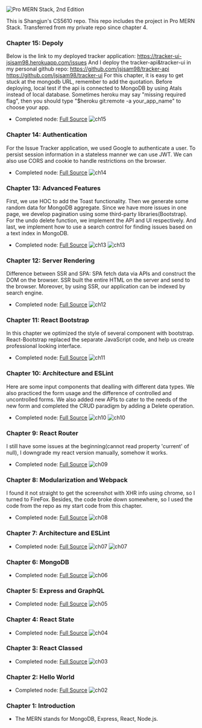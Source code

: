 ![Pro MERN Stack, 2nd Edition](https://images.springer.com/sgw/books/medium/9781484243909.jpg)

This is Shangjun's CS5610 repo. This repo includes the project in Pro MERN Stack.
Transferred from my private repo since chapter 4.

### Chapter 15: Depoly
  Below is the link to my deployed tracker application:
  https://tracker-ui-jsjsam98.herokuapp.com/issues
  And I deploy the tracker-api&tracker-ui in my personal github repo:
  https://github.com/jsjsam98/tracker-api
  https://github.com/jsjsam98/tracker-ui
  For this chapter, it is easy to get stuck at the mongodb URL, remember to add the quotation.
  Before deploying, local test if the api is connected to MongoDB by using Atals instead of local database.
  Sometimes heroku may say "missing required flag", then you should type "$heroku git:remote -a your_app_name" to choose your app.
  * Completed node: [Full Source](https://github.ccs.neu.edu/NEU-CS5610-SU21/Shangjun-Book/releases/tag/ch15)
  ![ch15](/images/ch15shot.png)

### Chapter 14: Authentication
  For the Issue Tracker application, we used Google to authenticate a user.
  To persist session information in a stateless manner we can use JWT.
  We can also use CORS and cookie to handle restrictions on the browser.
  * Completed node: [Full Source](https://github.ccs.neu.edu/NEU-CS5610-SU21/Shangjun-Book/releases/tag/ch14)
  ![ch14](/images/ch14shot.png)

### Chapter 13: Advanced Features
  First, we use HOC to add the Toast functionality. Then we generate some random data for MongoDB aggregate.
  Since we have more issues in one page, we develop pagination using some third-party libraries(Bootstrap).
  For the undo delete function, we implement the API and UI respectively. And last, we implement how to use a search control for finding issues based on a text index in MongoDB.
  * Completed node: [Full Source](https://github.ccs.neu.edu/NEU-CS5610-SU21/Shangjun-Book/releases/tag/ch13)
  ![ch13](/images/ch13shot1.png)
  ![ch13](/images/ch13shot2.png)

### Chapter 12: Server Rendering
  Difference between SSR and SPA:
  SPA fetch data via APIs and construct the DOM on the browser.
  SSR built the entire HTML on the server and send to the browser. Moreover, by using SSR, our application can be indexed by search engine.
  * Completed node: [Full Source](https://github.ccs.neu.edu/NEU-CS5610-SU21/Shangjun-Book/releases/tag/ch12)
  ![ch12](/images/ch12shot.png)

### Chapter 11: React Bootstrap
  In this chapter we optimized the style of several component with bootstrap. React-Bootstrap replaced the separate JavaScript code, and help us create professional looking interface.
  * Completed node: [Full Source](https://github.ccs.neu.edu/NEU-CS5610-SU21/Shangjun-Book/releases/tag/ch11)
  ![ch11](/images/ch11shot.png)

### Chapter 10: Architecture and ESLint
  Here are some input components that dealling with different data types. We also practiced the form usage and the difference of controlled and uncontrolled forms. We also added new APIs to cater to the needs of the new form and completed the CRUD paradigm by adding a Delete operation.
  * Completed node: [Full Source](https://github.ccs.neu.edu/NEU-CS5610-SU21/Shangjun-Book/releases/tag/ch10)
  ![ch10](/images/ch10shot1.png)
  ![ch10](/images/ch10shot2.png)

### Chapter 9: React Router
  I still have some issues at the beginning(cannot read property 'current' of null), I downgrade my react version manually, somehow it works.
  * Completed node: [Full Source](https://github.ccs.neu.edu/NEU-CS5610-SU21/Shangjun-Book/releases/tag/ch9)
  ![ch09](/images/ch9shot.png)

### Chapter 8: Modularization and Webpack
  I found it not straight to get the screenshot with XHR info using chrome, so
  I turned to FireFox. Besides, the code broke down somewhere, so I used the code from the repo as my start code from this chapter.
  * Completed node: [Full Source](https://github.ccs.neu.edu/NEU-CS5610-SU21/Shangjun-Book/releases/tag/ch8)
  ![ch08](/images/ch8shot.png)


### Chapter 7: Architecture and ESLint

  * Completed node: [Full Source](https://github.ccs.neu.edu/NEU-CS5610-SU21/Shangjun-Book/releases/tag/ch7)
  ![ch07](/images/ch7shot1.png)
  ![ch07](/images/ch7shot2.png)

### Chapter 6: MongoDB

  * Completed node: [Full Source](https://github.ccs.neu.edu/NEU-CS5610-SU21/Shangjun-Book/releases/tag/ch6)
  ![ch06](/images/ch6shot.png)

### Chapter 5: Express and GraphQL

  * Completed node: [Full Source](https://github.ccs.neu.edu/NEU-CS5610-SU21/Shangjun-Book/releases/tag/ch5)
  ![ch05](/images/ch5shot.png)

### Chapter 4: React State

  * Completed node: [Full Source](https://github.ccs.neu.edu/NEU-CS5610-SU21/Shangjun-Book/releases/tag/ch4)
  ![ch04](/images/ch4shot.png)

### Chapter 3: React Classed

  * Completed node: [Full Source](https://github.ccs.neu.edu/shangjun/Shangjun-Book/tree/ch3)
  ![ch03](/images/ch3shot.png)

### Chapter 2: Hello World

  * Completed node: [Full Source](https://github.ccs.neu.edu/shangjun/Shangjun-Book/tree/ch2)
  ![ch02](/images/ch2shot.png)


### Chapter 1: Introduction

  * The MERN stands for MongoDB, Express, React, Node.js.
